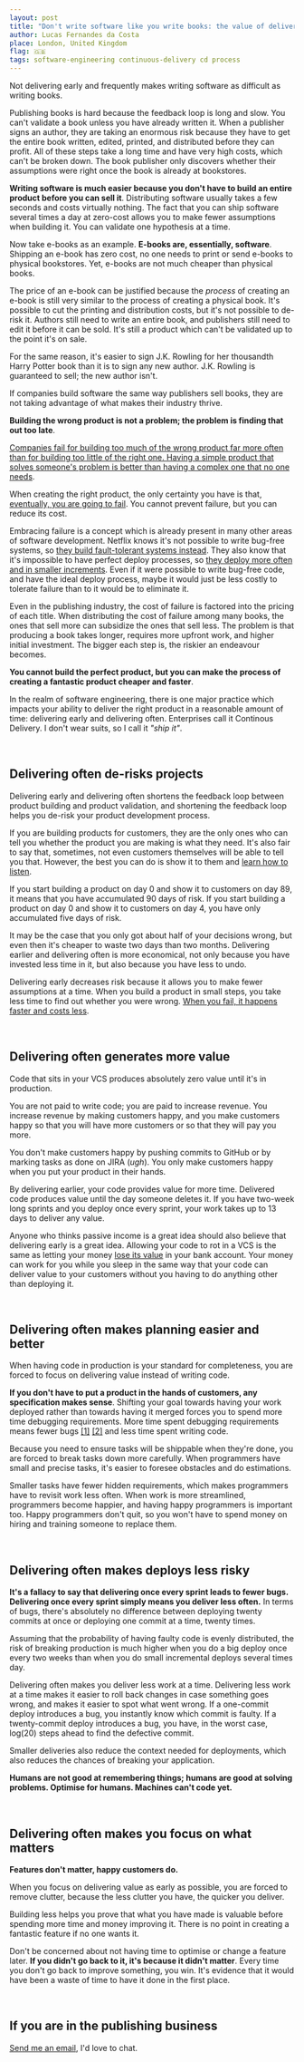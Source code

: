 ```yaml
---
layout: post
title: "Don't write software like you write books: the value of delivering early and frequently"
author: Lucas Fernandes da Costa
place: London, United Kingdom
flag: 🇬🇧
tags: software-engineering continuous-delivery cd process
---
```


Not delivering early and frequently makes writing software as difficult as writing books.

Publishing books is hard because the feedback loop is long and slow. You can't validate a book unless you have already written it. When a publisher signs an author, they are taking an enormous risk because they have to get the entire book written, edited, printed, and distributed before they can profit. All of these steps take a long time and have very high costs, which can't be broken down. The book publisher only discovers whether their assumptions were right once the book is already at bookstores.

**Writing software is much easier because you don't have to build an entire product before you can sell it**. Distributing software usually takes a few seconds and costs virtually nothing. The fact that you can ship software several times a day at zero-cost allows you to make fewer assumptions when building it. You can validate one hypothesis at a time.

Now take e-books as an example. **E-books are, essentially, software**. Shipping an e-book has zero cost, no one needs to print or send e-books to physical bookstores. Yet, e-books are not much cheaper than physical books.

The price of an e-book can be justified because the *process* of creating an e-book is still very similar to the process of creating a physical book. It's possible to cut the printing and distribution costs, but it's not possible to de-risk it. Authors still need to write an entire book, and publishers still need to edit it before it can be sold. It's still a product which can't be validated up to the point it's on sale.

For the same reason, it's easier to sign J.K. Rowling for her thousandth Harry Potter book than it is to sign any new author. J.K. Rowling is guaranteed to sell; the new author isn't.

If companies build software the same way publishers sell books, they are not taking advantage of what makes their industry thrive.

**Building the wrong product is not a problem; the problem is finding that out too late**.

[Companies fail for building too much of the wrong product far more often than for building too little of the right one. Having a simple product that solves someone's problem is better than having a complex one that no one needs](https://www.cbinsights.com/research/startup-failure-reasons-top/).

When creating the right product, the only certainty you have is that, [eventually, you are going to fail](https://blog.ycombinator.com/author/yevgeniy-brikman/). You cannot prevent failure, but you can reduce its cost.

Embracing failure is a concept which is already present in many other areas of software development. Netflix knows it's not possible to write bug-free systems, so [they build fault-tolerant systems instead](https://www.youtube.com/watch?v=vu4Xkb1q8Tc). They also know that it's impossible to have perfect deploy processes, so [they deploy more often and in smaller increments](https://www.youtube.com/watch?v=7oEvlcUMqpE). Even if it were possible to write bug-free code, and have the ideal deploy process, maybe it would just be less costly to tolerate failure than to it would be to eliminate it.

Even in the publishing industry, the cost of failure is factored into the pricing of each title. When distributing the cost of failure among many books, the ones that sell more can subsidize the ones that sell less. The problem is that producing a book takes longer, requires more upfront work, and higher initial investment. The bigger each step is, the riskier an endeavour becomes.

**You cannot build the perfect product, but you can make the process of creating a fantastic product cheaper and faster**.

In the realm of software engineering, there is one major practice which impacts your ability to deliver the right product in a reasonable amount of time: delivering early and delivering often. Enterprises call it Continous Delivery. I don't wear suits, so I call it *"ship it"*.


<br>

## Delivering often de-risks projects

Delivering early and delivering often shortens the feedback loop between product building and product validation, and shortening the feedback loop helps you de-risk your product development process.

If you are building products for customers, they are the only ones who can tell you whether the product you are making is what they need. It's also fair to say that, sometimes, not even customers themselves will be able to tell you that. However, the best you can do is show it to them and [learn how to listen](https://www.youtube.com/watch?v=FG1Fa-t4AEQ).

If you start building a product on day 0 and show it to customers on day 89, it means that you have accumulated 90 days of risk. If you start building a product on day 0 and show it to customers on day 4, you have only accumulated five days of risk.

It may be the case that you only got about half of your decisions wrong, but even then it's cheaper to waste two days than two months. Delivering earlier and delivering often is more economical, not only because you have invested less time in it, but also because you have less to undo.

Delivering early decreases risk because it allows you to make fewer assumptions at a time. When you build a product in small steps, you take less time to find out whether you were wrong. [When you fail, it happens faster and costs less](https://www.bloomberg.com/news/articles/2007-06-24/fail-fast-fail-cheap).


<br>

## Delivering often generates more value

Code that sits in your VCS produces absolutely zero value until it's in production.

You are not paid to write code; you are paid to increase revenue. You increase revenue by making customers happy, and you make customers happy so that you will have more customers or so that they will pay you more.

You don't make customers happy by pushing commits to GitHub or by marking tasks as done on JIRA (*ugh*). You only make customers happy when you put your product in their hands.

By delivering earlier, your code provides value for more time. Delivered code produces value until the day someone deletes it. If you have two-week long sprints and you deploy once every sprint, your work takes up to 13 days to deliver any value.

Anyone who thinks passive income is a great idea should also believe that delivering early is a great idea. Allowing your code to rot in a VCS is the same as letting your money [lose its value](https://www.independent.co.uk/news/business/news/pound-v-euro-dollar-live-sterling-low-brexit-a9053586.html) in your bank account. Your money can work for you while you sleep in the same way that your code can deliver value to your customers without you having to do anything other than deploying it.


<br>

## Delivering often makes planning easier and better

When having code in production is your standard for completeness, you are forced to focus on delivering value instead of writing code.

**If you don't have to put a product in the hands of customers, any specification makes sense**. Shifting your goal towards having your work deployed rather than towards having it merged forces you to spend more time debugging requirements. More time spent debugging requirements means fewer bugs [[1]](https://dl.acm.org/citation.cfm?id=808430) [[2]](https://ieeexplore.ieee.org/document/1702333) and less time spent writing code.

Because you need to ensure tasks will be shippable when they're done, you are forced to break tasks down more carefully. When programmers have small and precise tasks, it's easier to foresee obstacles and do estimations.

Smaller tasks have fewer hidden requirements, which makes programmers have to revisit work less often. When work is more streamlined, programmers become happier, and having happy programmers is important too. Happy programmers don't quit, so you won't have to spend money on hiring and training someone to replace them.


<br>

## Delivering often makes deploys less risky

**It's a fallacy to say that delivering once every sprint leads to fewer bugs. Delivering once every sprint simply means you deliver less often.** In terms of bugs, there's absolutely no difference between deploying twenty commits at once or deploying one commit at a time, twenty times.

Assuming that the probability of having faulty code is evenly distributed, the risk of breaking production is much higher when you do a big deploy once every two weeks than when you do small incremental deploys several times day.

Delivering often makes you deliver less work at a time. Delivering less work at a time makes it easier to roll back changes in case something goes wrong, and makes it easier to spot what went wrong. If a one-commit deploy introduces a bug, you instantly know which commit is faulty. If a twenty-commit deploy introduces a bug, you have, in the worst case, log(20) steps ahead to find the defective commit.

Smaller deliveries also reduce the context needed for deployments, which also reduces the chances of breaking your application.

**Humans are not good at remembering things; humans are good at solving problems. Optimise for humans. Machines can't code yet.**


<br>

## Delivering often makes you focus on what matters

**Features don't matter, happy customers do.**

When you focus on delivering value as early as possible, you are forced to remove clutter, because the less clutter you have, the quicker you deliver.

Building less helps you prove that what you have made is valuable before spending more time and money improving it. There is no point in creating a fantastic feature if no one wants it.

Don't be concerned about not having time to optimise or change a feature later. **If you didn't go back to it, it's because it didn't matter**. Every time you don't go back to improve something, you win. It's evidence that it would have been a waste of time to have it done in the first place.


<br>

## If you are in the publishing business

[Send me an email](mailto:lucas@lucasfcosta.com), I'd love to chat.
